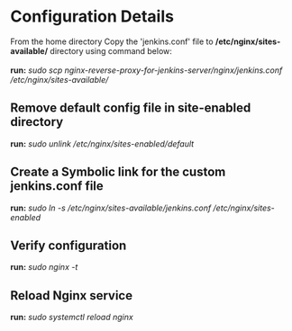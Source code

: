 # Configuration Details
From the home directory Copy the 'jenkins.conf' file to **/etc/nginx/sites-available/** directory using command below: <br><br>
**run:** _sudo scp nginx-reverse-proxy-for-jenkins-server/nginx/jenkins.conf /etc/nginx/sites-available/_

## Remove default config file in site-enabled directory
**run:**  _sudo unlink /etc/nginx/sites-enabled/default_

## Create a Symbolic link for the custom jenkins.conf file
**run:** _sudo ln -s /etc/nginx/sites-available/jenkins.conf /etc/nginx/sites-enabled_

## Verify configuration
**run:** _sudo nginx -t_

## Reload Nginx service
**run:** _sudo systemctl reload nginx_
